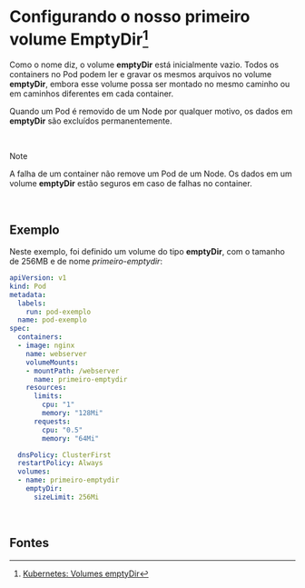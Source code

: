 # Configurando o nosso primeiro volume EmptyDir[^1]

Como o nome diz, o volume **emptyDir** está inicialmente vazio. Todos os containers no Pod podem ler e gravar os mesmos arquivos no volume **emptyDir**, embora esse volume possa ser montado no mesmo caminho ou em caminhos diferentes em cada container.

Quando um Pod é removido de um Node por qualquer motivo, os dados em **emptyDir** são excluídos permanentemente.

<br>

>[!Note]
A falha de um container não remove um Pod de um Node. Os dados em um volume **emptyDir** estão seguros em caso de falhas no container.

<br>

## Exemplo

Neste exemplo, foi definido um volume do tipo **emptyDir**, com o tamanho de 256MB e de nome *primeiro-emptydir*:

```yaml
apiVersion: v1
kind: Pod
metadata:
  labels:
    run: pod-exemplo
  name: pod-exemplo
spec:
  containers:
  - image: nginx
    name: webserver
    volumeMounts:
    - mountPath: /webserver
      name: primeiro-emptydir
    resources:
      limits:
        cpu: "1"
        memory: "128Mi"
      requests:
        cpu: "0.5"
        memory: "64Mi"

  dnsPolicy: ClusterFirst
  restartPolicy: Always
  volumes:
  - name: primeiro-emptydir
    emptyDir:
      sizeLimit: 256Mi
  ```

<br>

## Fontes
[^1]: [Kubernetes: Volumes emptyDir](https://kubernetes.io/docs/concepts/storage/volumes/#emptydir)